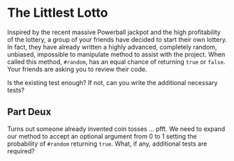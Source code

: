 # The Littlest Lotto

Inspired by the recent massive Powerball jackpot and the high profitability of
the lottery, a group of your friends have decided to start their own lottery.
In fact, they have already written a highly advanced, completely random,
unbiased, impossible to manipulate method to assist with the project. When
called this method, `#random`, has an equal chance of returning `true` or `false`.
Your friends are asking you to review their code.

Is the existing test enough? If not, can you write the additional necessary tests?

## Part Deux

Turns out someone already invented coin tosses ... pfft. We need to expand our
method to accept an optional argument from 0 to 1 setting the probability of
`#random` returning `true`. What, if any, additional tests are required?
